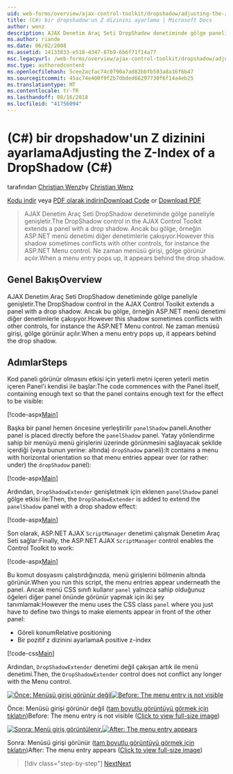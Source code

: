 ```yaml
---
uid: web-forms/overview/ajax-control-toolkit/dropshadow/adjusting-the-z-index-of-a-dropshadow-cs
title: (C#) bir dropshadow'un Z dizinini ayarlama | Microsoft Docs
author: wenz
description: AJAX Denetim Araç Seti DropShadow denetiminde gölge paneliyle genişletir. Ancak bu gölge bazen diğer denetimlerle yükleme konumu için çakışan...
ms.author: riande
ms.date: 06/02/2008
ms.assetid: 14133833-e518-4347-87b9-6b6f71f14a77
msc.legacyurl: /web-forms/overview/ajax-control-toolkit/dropshadow/adjusting-the-z-index-of-a-dropshadow-cs
msc.type: authoredcontent
ms.openlocfilehash: 5cee2acfac74c0790a7ad82bbfb503a8a16f6b47
ms.sourcegitcommit: 45ac74e400f9f2b7dbded66297730f6f14a4eb25
ms.translationtype: MT
ms.contentlocale: tr-TR
ms.lasthandoff: 08/16/2018
ms.locfileid: "41756094"
---
```

<a name="adjusting-the-z-index-of-a-dropshadow-c"></a><span data-ttu-id="5892f-104">(C#) bir dropshadow'un Z dizinini ayarlama</span><span class="sxs-lookup"><span data-stu-id="5892f-104">Adjusting the Z-Index of a DropShadow (C#)</span></span>
====================
<span data-ttu-id="5892f-105">tarafından [Christian Wenz](https://github.com/wenz)</span><span class="sxs-lookup"><span data-stu-id="5892f-105">by [Christian Wenz](https://github.com/wenz)</span></span>

<span data-ttu-id="5892f-106">[Kodu indir](http://download.microsoft.com/download/5/1/6/51652a81-500b-4f6b-88d3-617103e7941e/DropShadow1.cs.zip) veya [PDF olarak indirin](http://download.microsoft.com/download/b/6/a/b6ae89ee-df69-4c87-9bfb-ad1eb2b23373/dropshadow1CS.pdf)</span><span class="sxs-lookup"><span data-stu-id="5892f-106">[Download Code](http://download.microsoft.com/download/5/1/6/51652a81-500b-4f6b-88d3-617103e7941e/DropShadow1.cs.zip) or [Download PDF](http://download.microsoft.com/download/b/6/a/b6ae89ee-df69-4c87-9bfb-ad1eb2b23373/dropshadow1CS.pdf)</span></span>

> <span data-ttu-id="5892f-107">AJAX Denetim Araç Seti DropShadow denetiminde gölge paneliyle genişletir.</span><span class="sxs-lookup"><span data-stu-id="5892f-107">The DropShadow control in the AJAX Control Toolkit extends a panel with a drop shadow.</span></span> <span data-ttu-id="5892f-108">Ancak bu gölge, örneğin ASP.NET menü denetimi diğer denetimlerle çakışıyor.</span><span class="sxs-lookup"><span data-stu-id="5892f-108">However this shadow sometimes conflicts with other controls, for instance the ASP.NET Menu control.</span></span> <span data-ttu-id="5892f-109">Ne zaman menüsü girişi, gölge görünür açılır.</span><span class="sxs-lookup"><span data-stu-id="5892f-109">When a menu entry pops up, it appears behind the drop shadow.</span></span>


## <a name="overview"></a><span data-ttu-id="5892f-110">Genel Bakış</span><span class="sxs-lookup"><span data-stu-id="5892f-110">Overview</span></span>

<span data-ttu-id="5892f-111">AJAX Denetim Araç Seti DropShadow denetiminde gölge paneliyle genişletir.</span><span class="sxs-lookup"><span data-stu-id="5892f-111">The DropShadow control in the AJAX Control Toolkit extends a panel with a drop shadow.</span></span> <span data-ttu-id="5892f-112">Ancak bu gölge, örneğin ASP.NET menü denetimi diğer denetimlerle çakışıyor.</span><span class="sxs-lookup"><span data-stu-id="5892f-112">However this shadow sometimes conflicts with other controls, for instance the ASP.NET Menu control.</span></span> <span data-ttu-id="5892f-113">Ne zaman menüsü girişi, gölge görünür açılır.</span><span class="sxs-lookup"><span data-stu-id="5892f-113">When a menu entry pops up, it appears behind the drop shadow.</span></span>

## <a name="steps"></a><span data-ttu-id="5892f-114">Adımlar</span><span class="sxs-lookup"><span data-stu-id="5892f-114">Steps</span></span>

<span data-ttu-id="5892f-115">Kod paneli görünür olmasını etkisi için yeterli metni içeren yeterli metin içeren Panel'i kendisi ile başlar:</span><span class="sxs-lookup"><span data-stu-id="5892f-115">The code commences with the Panel itself, containing enough text so that the panel contains enough text for the effect to be visible:</span></span>

[!code-aspx[Main](adjusting-the-z-index-of-a-dropshadow-cs/samples/sample1.aspx)]

<span data-ttu-id="5892f-116">Başka bir panel hemen öncesine yerleştirilir `panelShadow` paneli.</span><span class="sxs-lookup"><span data-stu-id="5892f-116">Another panel is placed directly before the `panelShadow` panel.</span></span> <span data-ttu-id="5892f-117">Yatay yönlendirme sahip bir menüyü menü girişlerini üzerinde görünmesini sağlayacak şekilde içerdiği (veya bunun yerine: altında) `dropShadow` paneli):</span><span class="sxs-lookup"><span data-stu-id="5892f-117">It contains a menu with horizontal orientation so that menu entries appear over (or rather: under) the `dropShadow` panel):</span></span>

[!code-aspx[Main](adjusting-the-z-index-of-a-dropshadow-cs/samples/sample2.aspx)]

<span data-ttu-id="5892f-118">Ardından, `DropShadowExtender` genişletmek için eklenen `panelShadow` panel gölge etkisi ile:</span><span class="sxs-lookup"><span data-stu-id="5892f-118">Then, the `DropShadowExtender` is added to extend the `panelShadow` panel with a drop shadow effect:</span></span>

[!code-aspx[Main](adjusting-the-z-index-of-a-dropshadow-cs/samples/sample3.aspx)]

<span data-ttu-id="5892f-119">Son olarak, ASP.NET AJAX `ScriptManager` denetimi çalışmak Denetim Araç Seti sağlar:</span><span class="sxs-lookup"><span data-stu-id="5892f-119">Finally, the ASP.NET AJAX `ScriptManager` control enables the Control Toolkit to work:</span></span>

[!code-aspx[Main](adjusting-the-z-index-of-a-dropshadow-cs/samples/sample4.aspx)]

<span data-ttu-id="5892f-120">Bu komut dosyasını çalıştırdığınızda, menü girişlerini bölmenin altında görünür.</span><span class="sxs-lookup"><span data-stu-id="5892f-120">When you run this script, the menu entries appear underneath the panel.</span></span> <span data-ttu-id="5892f-121">Ancak menü CSS sınıfı kullanır `panel` yalnızca sahip olduğunuz öğeleri diğer panel önünde görünür yapmak için iki şey tanımlamak:</span><span class="sxs-lookup"><span data-stu-id="5892f-121">However the menu uses the CSS class `panel` where you just have to define two things to make elements appear in front of the other panel:</span></span>

- <span data-ttu-id="5892f-122">Göreli konum</span><span class="sxs-lookup"><span data-stu-id="5892f-122">Relative positioning</span></span>
- <span data-ttu-id="5892f-123">Bir pozitif z dizinini ayarlama</span><span class="sxs-lookup"><span data-stu-id="5892f-123">A positive z-index</span></span>

[!code-css[Main](adjusting-the-z-index-of-a-dropshadow-cs/samples/sample5.css)]

<span data-ttu-id="5892f-124">Ardından, `DropShadowExtender` denetimi değil çakışan artık ile menü denetimi.</span><span class="sxs-lookup"><span data-stu-id="5892f-124">Then, the `DropShadowExtender` control does not conflict any longer with the Menu control.</span></span>


<span data-ttu-id="5892f-125">[![Önce: Menüsü girişi görünür değil](adjusting-the-z-index-of-a-dropshadow-cs/_static/image2.png)](adjusting-the-z-index-of-a-dropshadow-cs/_static/image1.png)</span><span class="sxs-lookup"><span data-stu-id="5892f-125">[![Before: The menu entry is not visible](adjusting-the-z-index-of-a-dropshadow-cs/_static/image2.png)](adjusting-the-z-index-of-a-dropshadow-cs/_static/image1.png)</span></span>

<span data-ttu-id="5892f-126">Önce: Menüsü girişi görünür değil ([tam boyutlu görüntüyü görmek için tıklatın](adjusting-the-z-index-of-a-dropshadow-cs/_static/image3.png))</span><span class="sxs-lookup"><span data-stu-id="5892f-126">Before: The menu entry is not visible ([Click to view full-size image](adjusting-the-z-index-of-a-dropshadow-cs/_static/image3.png))</span></span>


<span data-ttu-id="5892f-127">[![Sonra: Menü giriş görüntülenir.](adjusting-the-z-index-of-a-dropshadow-cs/_static/image5.png)](adjusting-the-z-index-of-a-dropshadow-cs/_static/image4.png)</span><span class="sxs-lookup"><span data-stu-id="5892f-127">[![After: The menu entry appears](adjusting-the-z-index-of-a-dropshadow-cs/_static/image5.png)](adjusting-the-z-index-of-a-dropshadow-cs/_static/image4.png)</span></span>

<span data-ttu-id="5892f-128">Sonra: Menüsü girişi görünür ([tam boyutlu görüntüyü görmek için tıklatın](adjusting-the-z-index-of-a-dropshadow-cs/_static/image6.png))</span><span class="sxs-lookup"><span data-stu-id="5892f-128">After: The menu entry appears ([Click to view full-size image](adjusting-the-z-index-of-a-dropshadow-cs/_static/image6.png))</span></span>

> [!div class="step-by-step"]
> [<span data-ttu-id="5892f-129">Next</span><span class="sxs-lookup"><span data-stu-id="5892f-129">Next</span></span>](manipulating-dropshadow-properties-from-client-code-cs.md)
